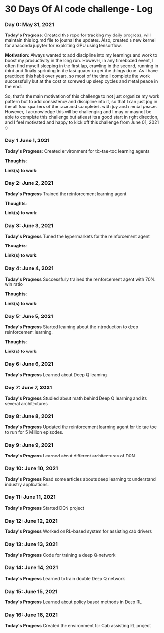 # 30 Days Of AI code challenge - Log 

### Day 0: May 31, 2021 

**Today's Progress**: Created this repo for tracking my daily progress, will maintain this log.md file to journal the updates.
Also, created a new kernel for anaconda jupyter for exploiting GPU using tensorflow. 

**Motivation:**  Always wanted to add discipline into my learnings and work to boost my productivity in the long run.
However, in any timeboxed event, I often find myself sleeping in the first lap, crawling in the second, running in third and finally sprinting in the last quater 
to get the things done. As I have practiced this habit over years, so most of the time 
I complete the work successfully but at the cost of screwed up sleep cycles and metal peace in the end.

So, that's the main motivation of this challenge to not just organize my work pattern but to add consistency and discipline into it, so that I can just jog in the all four
quarters of the race and complete it with joy and mental peace. However, I acknowledge this will be challenging
and I may or maynot be able to complete this challenge but atleast its a good start in right direction, and I feel motivated and happy
to kick off this challenge from June 01, 2021 :) 


### Day 1 June 1, 2021

**Today's Progress**:
Created environment for tic-tae-toc learning agents 

**Thoughts**:

**Link(s) to work**: 


### Day 2: June 2, 2021

**Today's Progress**
Trained the reinforcement learning agent

**Thoughts**:

**Link(s) to work**: 


### Day 3: June 3, 2021

**Today's Progress**
Tuned the hypermarkets for the reinforcement agent

**Thoughts**:

**Link(s) to work**: 


### Day 4: June 4, 2021

**Today's Progress**
Successfully trained the reinforcement agent with 70% win ratio 

**Thoughts**:

**Link(s) to work**: 

### Day 5: June 5, 2021

**Today's Progress**
Started learning about the introduction to deep reinforcement learning. 

**Thoughts**:

**Link(s) to work**: 

### Day 6: June 6, 2021

**Today's Progress**
Learned about Deep Q learning

### Day 7: June 7, 2021
**Today's Progress**
Studied about math behind Deep Q learning and its several architectures 


### Day 8: June 8, 2021
**Today's Progress**
Updated the reinforcement learning agent for tic tae toe to run for 5 Million episodes.

### Day 9: June 9, 2021
**Today's Progress**
Learned about different architectures of DQN 

### Day 10: June 10, 2021
**Today's Progress**
Read some articles abouts deep learning to understand industry applications.

### Day 11: June 11, 2021
**Today's Progress**
Started DQN project

### Day 12: June 12, 2021
**Today's Progress**
Worked on RL-based system for assisting cab drivers

### Day 13: June 13, 2021
**Today's Progress**
Code for training a deep Q-network

### Day 14: June 14, 2021
**Today's Progress**
Learned to train double Deep Q network 

### Day 15: June 15, 2021
**Today's Progress**
Learned about policy based methods in Deep RL 

### Day 16: June 16, 2021
**Today's Progress**
Created the environment for Cab assisting RL project